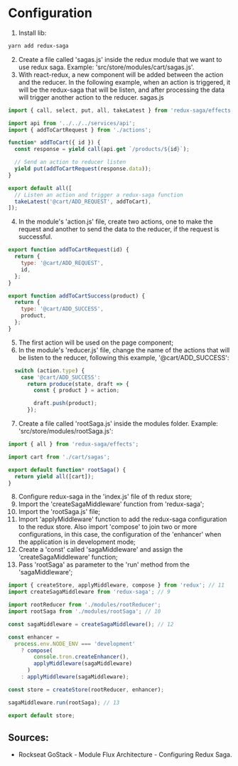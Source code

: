# Configuration

1. Install lib:
```bash
yarn add redux-saga
```
2. Create a file called 'sagas.js' inside the redux module that we want to use redux saga. Example: 'src/store/modules/cart/sagas.js'. 
3. With react-redux, a new component will be added between the action and the reducer. In the following example, when an action is triggered, it will be the redux-saga that will be listen, and after processing the data will trigger another action to the reducer. 
sagas.js 
```javascript
import { call, select, put, all, takeLatest } from 'redux-saga/effects';

import api from '../../../services/api';
import { addToCartRequest } from './actions';

function* addToCart({ id }) {
  const response = yield call(api.get `/products/${id}`);

  // Send an action to reducer listen
  yield put(addToCartRequest(response.data));
}

export default all([
  // Listen an action and trigger a redux-saga function
  takeLatest('@cart/ADD_REQUEST', addToCart),
]);
```
4. In the module's 'action.js' file, create two actions, one to make the request and another to send the data to the reducer, if the request is successful.
```javascript
export function addToCartRequest(id) {
  return {
    type: '@cart/ADD_REQUEST',
    id,
  };
}

export function addToCartSuccess(product) {
  return {
    type: '@cart/ADD_SUCCESS',
    product,
  };
}
```
5. The first action will be used on the page component;
6. In the module's 'reducer.js' file, change the name of the actions that will be listen to the reducer, following this example, '@cart/ADD_SUCCESS':
```javascript
  switch (action.type) {
    case '@cart/ADD_SUCCESS':
      return produce(state, draft => {
        const { product } = action;

        draft.push(product);
      });
```
7. Create a file called 'rootSaga.js' inside the modules folder. Example: 'src/store/modules/rootSaga.js':
```javascript
import { all } from 'redux-saga/effects';

import cart from './cart/sagas';

export default function* rootSaga() {
  return yield all([cart]);
}
```
8. Configure redux-saga in the 'index.js' file of th redux store;
9. Import the 'createSagaMiddleware' function from 'redux-saga';
10. Import the 'rootSaga.js' file;
11. Import 'applyMiddleware' function to add the redux-saga configuration to the redux store. Also import 'compose' to join two or more configurations, in this case, the configuration of the 'enhancer' when the application is in development mode;
12. Create a 'const' called 'sagaMiddleware' and assign the 'createSagaMiddleware' function;
13. Pass 'rootSaga' as parameter to the 'run' method from the 'sagaMiddleware';
```javascript
import { createStore, applyMiddleware, compose } from 'redux'; // 11
import createSagaMiddleware from 'redux-saga'; // 9

import rootReducer from './modules/rootReducer';
import rootSaga from './modules/rootSaga'; // 10

const sagaMiddleware = createSagaMiddleware(); // 12

const enhancer =
  process.env.NODE_ENV === 'development'
    ? compose(
        console.tron.createEnhancer(),
        applyMiddleware(sagaMiddleware)
      )
    : applyMiddleware(sagaMiddleware);

const store = createStore(rootReducer, enhancer);

sagaMiddleware.run(rootSaga); // 13

export default store;
``` 
## Sources:
- Rockseat GoStack - Module Flux Architecture - Configuring Redux Saga.